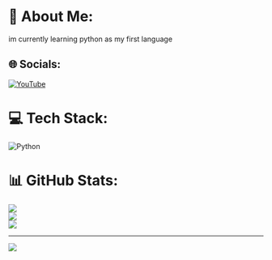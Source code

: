 # 💫 About Me:
im currently learning python as my first language


## 🌐 Socials:
[![YouTube](https://img.shields.io/badge/YouTube-%23FF0000.svg?logo=YouTube&logoColor=white)](https://youtube.com/@https://www.youtube.com/@HammerGameCheats) 

# 💻 Tech Stack:
![Python](https://img.shields.io/badge/python-3670A0?style=for-the-badge&logo=python&logoColor=ffdd54)
# 📊 GitHub Stats:
![](https://github-readme-stats.vercel.app/api?username=Snowingcreative&theme=dark&hide_border=false&include_all_commits=false&count_private=false)<br/>
![](https://github-readme-streak-stats.herokuapp.com/?user=Snowingcreative&theme=dark&hide_border=false)<br/>
![](https://github-readme-stats.vercel.app/api/top-langs/?username=Snowingcreative&theme=dark&hide_border=false&include_all_commits=false&count_private=false&layout=compact)

---
[![](https://visitcount.itsvg.in/api?id=Snowingcreative&icon=0&color=0)](https://visitcount.itsvg.in)

<!-- Proudly created with GPRM ( https://gprm.itsvg.in ) -->
